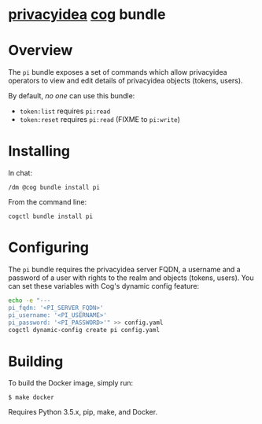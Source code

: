 [privacyidea](http://www.privacyidea.org) [cog](http://cog-book.operable.io) bundle
=======================================

# Overview

The `pi` bundle exposes a set of commands which allow privacyidea operators to view and
edit details of privacyidea objects (tokens, users).

By default, *no one* can use this bundle: 
  * `token:list` requires `pi:read`
  * `token:reset` requires `pi:read` (FIXME to `pi:write`)

# Installing

In chat:

```
/dm @cog bundle install pi
```

From the command line:

```
cogctl bundle install pi
```

# Configuring

The `pi` bundle requires the privacyidea server FQDN, a username
and a password of a user with rights to the realm and objects (tokens, users).
You can set these variables with Cog's dynamic config feature:

```bash
echo -e "---
pi_fqdn: '<PI_SERVER_FQDN>'
pi_username: '<PI_USERNAME>'
pi_password: '<PI_PASSWORD>'" >> config.yaml
cogctl dynamic-config create pi config.yaml
```

# Building

To build the Docker image, simply run:

    $ make docker

Requires Python 3.5.x, pip, make, and Docker.